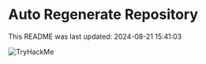 # Auto Regenerate Repository

This README was last updated: 2024-08-21 15:41:03

 ![TryHackMe](https://tryhackme.com/badge/533634)